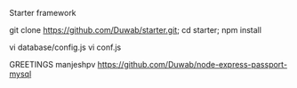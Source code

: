Starter framework

git clone https://github.com/Duwab/starter.git;
cd starter;
npm install

vi database/config.js
vi conf.js


GREETINGS
manjeshpv
https://github.com/Duwab/node-express-passport-mysql
